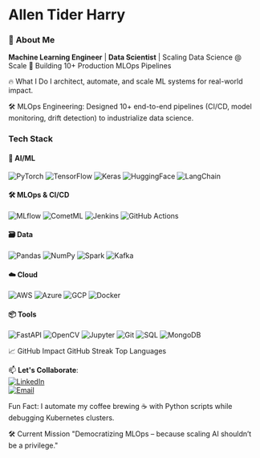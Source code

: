 # Allen Tider Harry

### 🚀 **About Me**  
**Machine Learning Engineer** | **Data Scientist** | 
Scaling Data Science @ Scale
🔧 Building 10+ Production MLOps Pipelines

🔥 What I Do
I architect, automate, and scale ML systems for real-world impact.

🛠️ MLOps Engineering: Designed 10+ end-to-end pipelines (CI/CD, model monitoring, drift detection) to industrialize data science.


### **Tech Stack**  

#### 🤖 **AI/ML**  
![PyTorch](https://img.shields.io/badge/PyTorch-EE4C2C?style=for-the-badge&logo=pytorch&logoColor=white)
![TensorFlow](https://img.shields.io/badge/TensorFlow-FF6F00?style=for-the-badge&logo=tensorflow&logoColor=white)
![Keras](https://img.shields.io/badge/Keras-D00000?style=for-the-badge&logo=keras&logoColor=white)
![HuggingFace](https://img.shields.io/badge/Transformers-FFD21E?style=for-the-badge&logo=huggingface&logoColor=black)
![LangChain](https://img.shields.io/badge/LangChain-00A67E?style=for-the-badge&logo=langchain&logoColor=white)

#### 🛠️ **MLOps & CI/CD**  
![MLflow](https://img.shields.io/badge/MLflow-0194E1?style=for-the-badge&logo=mlflow&logoColor=white)
![CometML](https://img.shields.io/badge/Comet_ML-F37626?style=for-the-badge&logo=cometml&logoColor=white)
![Jenkins](https://img.shields.io/badge/Jenkins-D24939?style=for-the-badge&logo=jenkins&logoColor=white)
![GitHub Actions](https://img.shields.io/badge/GitHub_Actions-2088FF?style=for-the-badge&logo=githubactions&logoColor=white)

#### 🗃️ **Data**  
![Pandas](https://img.shields.io/badge/Pandas-150458?style=for-the-badge&logo=pandas&logoColor=white)
![NumPy](https://img.shields.io/badge/NumPy-013243?style=for-the-badge&logo=numpy&logoColor=white)
![Spark](https://img.shields.io/badge/Spark-E25A1C?style=for-the-badge&logo=apachespark&logoColor=white)
![Kafka](https://img.shields.io/badge/Kafka-231F20?style=for-the-badge&logo=apachekafka&logoColor=white)

#### ☁️ **Cloud**  
![AWS](https://img.shields.io/badge/AWS-232F3E?style=for-the-badge&logo=amazonaws&logoColor=white)
![Azure](https://img.shields.io/badge/Azure-0078D4?style=for-the-badge&logo=microsoftazure&logoColor=white)
![GCP](https://img.shields.io/badge/GCP-4285F4?style=for-the-badge&logo=googlecloud&logoColor=white)
![Docker](https://img.shields.io/badge/Docker-2496ED?style=for-the-badge&logo=docker&logoColor=white)

#### 📦 **Tools**  
![FastAPI](https://img.shields.io/badge/FastAPI-009688?style=for-the-badge&logo=fastapi&logoColor=white)
![OpenCV](https://img.shields.io/badge/OpenCV-5C3EE8?style=for-the-badge&logo=opencv&logoColor=white)
![Jupyter](https://img.shields.io/badge/Jupyter-F37626?style=for-the-badge&logo=jupyter&logoColor=white)
![Git](https://img.shields.io/badge/Git-F05032?style=for-the-badge&logo=git&logoColor=white)
![SQL](https://img.shields.io/badge/SQL-4479A1?style=for-the-badge&logo=mysql&logoColor=white)
![MongoDB](https://img.shields.io/badge/MongoDB-47A248?style=for-the-badge&logo=mongodb&logoColor=white)

📈 GitHub Impact
GitHub Streak
Top Languages

📫 **Let's Collaborate**:  
[![LinkedIn](https://img.shields.io/badge/Connect-blue?style=flat&logo=linkedin)](https://linkedin.com/in/allentiderharry)  
[![Email](https://img.shields.io/badge/Contact-red?style=flat&logo=gmail)](mailto:allentider@gmail.com)


Fun Fact: I automate my coffee brewing ☕ with Python scripts while debugging Kubernetes clusters.

🛠️ Current Mission
"Democratizing MLOps – because scaling AI shouldn’t be a privilege."
